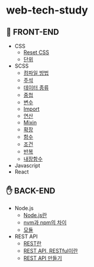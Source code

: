 # web-tech-study

## 🤚 FRONT-END
- CSS
  - [Reset CSS](./docs/frontend/CSS/css-reset.md)  
  - [단위](./docs/frontend/CSS/units.md)
- SCSS
  - [컴파일 방법](./docs/frontend/SCSS/complie.md)
  - [주석](./docs/frontend/SCSS/comment.md)
  - [데이터 종류](./docs/frontend/SCSS/data-types.md)
  - [중첩](./docs/frontend/SCSS/nesting.md)
  - [변수](./docs/frontend/SCSS/variables.md)
  - [Import](./docs/frontend/SCSS/import.md)
  - [연산](./docs/frontend/SCSS/operations.md)
  - [Mixin](./docs/frontend/SCSS/mixins.md)
  - [확장](./docs/frontend/SCSS/extend.md)
  - [함수](./docs/frontend/SCSS/functions.md)
  - [조건](./docs/frontend/SCSS/if.md)
  - [반복](./docs/frontend/SCSS/iteration.md)
  - [내장함수](./docs/frontend/SCSS/built-in-functions.md)
- Javascript
- React

## ✋ BACK-END  
- Node.js
  - [Node.js란](./docs/backend/node/nodejs.md)
  - [nvm과 npm의 차이](./docs/backend/node/nvm-npm.md)
  - [모듈](./docs/backend/node/module.md)
- REST API
  - [REST란](./docs/backend/restapi/rest.md)
  - [REST API, RESTful이란](./docs/backend/restapi/RESTAPI-RESTful.md)
  - [REST API 만들기](./docs/backend/restapi/make-RESTAPI.md)
